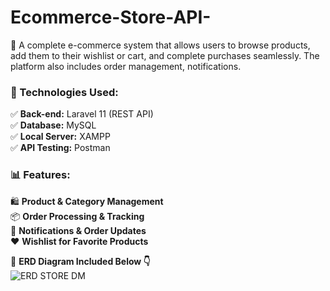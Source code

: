 # Ecommerce-Store-API-
🚀 A complete e-commerce system that allows users to browse products, add them to their wishlist or cart, and complete purchases seamlessly. The platform also includes order management, notifications.

### 🔹 Technologies Used:  
✅ **Back-end:** Laravel 11 (REST API)  
✅ **Database:** MySQL  
✅ **Local Server:** XAMPP  
✅ **API Testing:** Postman  

### 📊 Features:  
🛍️ **Product & Category Management**  
📦 **Order Processing & Tracking**  
📩 **Notifications & Order Updates**  
❤️ **Wishlist for Favorite Products**  

📌 **ERD Diagram Included Below 👇**  
![ERD STORE DM](https://github.com/user-attachments/assets/17281704-1b30-4ad3-9e96-d4ee14201ef0)

